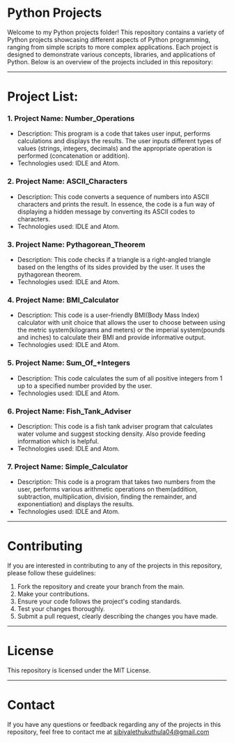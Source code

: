 # Python Projects 

Welcome to my Python projects folder! This repository contains a variety of Python projects 
showcasing different aspects of Python programming, ranging from simple scripts to more
complex applications. Each project is designed to demonstrate various concepts, libraries, and
applications of Python. Below is an overview of the projects included in this repository:

---

# Project List:
### 1. Project Name: Number_Operations
- Description: This program is a code that takes user input, performs calculations and displays the results.
               The user inputs different types of values (strings, integers, decimals) and the appropriate
               operation is performed (concatenation or addition).
- Technologies used: IDLE and Atom.

### 2. Project Name: ASCII_Characters
- Description: This code converts a sequence of numbers into ASCII characters and prints the result.
               In essence, the code is a fun way of displaying a hidden message by converting its ASCII
               codes to characters.
- Technologies used: IDLE and Atom.

### 3. Project Name: Pythagorean_Theorem
- Description: This code checks if a triangle is a right-angled triangle based on the lengths of its sides
                 provided by the user. It uses the pythagorean theorem.
- Technologies used: IDLE and Atom.

### 4. Project Name: BMI_Calculator
- Description: This code is a user-friendly BMI(Body Mass Index) calculator with unit choice that allows the user to choose between using the metric
               system(kilograms and meters) or the imperial system(pounds and inches) to calculate their
               BMI and provide informative output.
- Technologies used: IDLE and Atom.

### 5. Project Name: Sum_Of_+Integers
- Description: This code calculates the sum of all positive integers from 1 up to a specified number provided by the user.
- Technologies used: IDLE and Atom.

### 6. Project Name: Fish_Tank_Adviser
- Description: This code is a fish tank adviser program that calculates water volume and suggest stocking density. Also provide
               feeding information which is helpful.
- Technologies used: IDLE and Atom.

### 7. Project Name: Simple_Calculator
- Description: This code is a program that takes two numbers from the user, performs various arithmetic operations on them(addition, subtraction,
               multiplication, division, finding the remainder, and exponentiation) and displays the results.
- Technologies used: IDLE and Atom.
  
---

# Contributing 
If you are interested in contributing to any of the projects in this repository, please follow these
guidelines:
1. Fork the repository and create your branch from the main.
2. Make your contributions.
3. Ensure your code follows the project's coding standards.
4. Test your changes thoroughly.
5. Submit a pull request, clearly describing the changes you have made.

---

# License
This repository is licensed under the MIT License.

---

# Contact 
If you have any questions or feedback regarding any of the projects in this repository, feel
free to contact me at sibiyalethukuthula04@gmail.com
